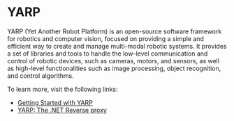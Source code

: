 # YARP

YARP (Yet Another Robot Platform) is an open-source software framework for robotics and computer vision, focused on providing a simple and efficient way to create and manage multi-modal robotic systems. It provides a set of libraries and tools to handle the low-level communication and control of robotic devices, such as cameras, motors, and sensors, as well as high-level functionalities such as image processing, object recognition, and control algorithms.

To learn more, visit the following links:

- [Getting Started with YARP](https://microsoft.github.io/reverse-proxy/articles/getting-started.html)
- [YARP: The .NET Reverse proxy](https://www.youtube.com/watch?v=1IqQkNcsqWE)
